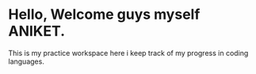 # Hello, Welcome guys myself ANIKET.
This is my practice workspace here i keep track of my progress in coding languages.
